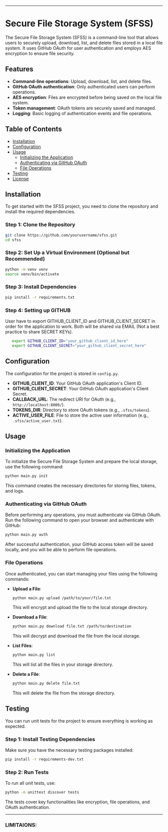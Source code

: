 
---

# Secure File Storage System (SFSS)

The Secure File Storage System (SFSS) is a command-line tool that allows users to securely upload, download, list, and delete files stored in a local file system. It uses GitHub OAuth for user authentication and employs AES encryption to ensure file security.

## Features

- **Command-line operations**: Upload, download, list, and delete files.
- **GitHub OAuth authentication**: Only authenticated users can perform operations.
- **AES encryption**: Files are encrypted before being saved on the local file system.
- **Token management**: OAuth tokens are securely saved and managed.
- **Logging**: Basic logging of authentication events and file operations.

## Table of Contents

- [Installation](#installation)
- [Configuration](#configuration)
- [Usage](#usage)
  - [Initializing the Application](#initializing-the-application)
  - [Authenticating via GitHub OAuth](#authenticating-via-github-oauth)
  - [File Operations](#file-operations)
- [Testing](#testing)
- [License](#license)

## Installation

To get started with the SFSS project, you need to clone the repository and install the required dependencies.

### Step 1: Clone the Repository

```bash
git clone https://github.com/yourusername/sfss.git
cd sfss
```

### Step 2: Set Up a Virtual Environment (Optional but Recommended)

```bash
python -m venv venv
source venv/bin/activate 
```

### Step 3: Install Dependencies

```bash
pip install -r requirements.txt
```

### Step 4: Setting up GITHUB

User have to export GITHUB_CLIENT_ID and GITHUB_CLIENT_SECRET in order for the application to work. Both will be shared via EMAIL (Not a best practice to share SECRET KEYs).

```bash
   export GITHUB_CLIENT_ID="your_github_client_id_here"
   export GITHUB_CLIENT_SECRET="your_github_client_secret_here"
```


## Configuration

The configuration for the project is stored in `config.py`.

- **GITHUB_CLIENT_ID**: Your GitHub OAuth application's Client ID.
- **GITHUB_CLIENT_SECRET**: Your GitHub OAuth application's Client Secret.
- **CALLBACK_URL**: The redirect URI for OAuth (e.g., `http://localhost:8000/`).
- **TOKENS_DIR**: Directory to store OAuth tokens (e.g., `.sfss/tokens`).
- **ACTIVE_USER_FILE**: File to store the active user information (e.g., `.sfss/active_user.txt`).

## Usage

### Initializing the Application

To initialize the Secure File Storage System and prepare the local storage, use the following command:

```bash
python main.py init
```

This command creates the necessary directories for storing files, tokens, and logs.

### Authenticating via GitHub OAuth

Before performing any operations, you must authenticate via GitHub OAuth. Run the following command to open your browser and authenticate with GitHub:

```bash
python main.py auth
```

After successful authentication, your GitHub access token will be saved locally, and you will be able to perform file operations.

### File Operations

Once authenticated, you can start managing your files using the following commands:

- **Upload a File**:

  ```bash
  python main.py upload /path/to/your/file.txt
  ```

  This will encrypt and upload the file to the local storage directory.

- **Download a File**:

  ```bash
  python main.py download file.txt /path/to/destination
  ```

  This will decrypt and download the file from the local storage.

- **List Files**:

  ```bash
  python main.py list
  ```

  This will list all the files in your storage directory.

- **Delete a File**:

  ```bash
  python main.py delete file.txt
  ```

  This will delete the file from the storage directory.

## Testing

You can run unit tests for the project to ensure everything is working as expected.

### Step 1: Install Testing Dependencies

Make sure you have the necessary testing packages installed:

```bash
pip install -r requirements-dev.txt
```

### Step 2: Run Tests

To run all unit tests, use:

```bash
python -m unittest discover tests
```

The tests cover key functionalities like encryption, file operations, and OAuth authentication.


---

### **LIMITAIONS:**
